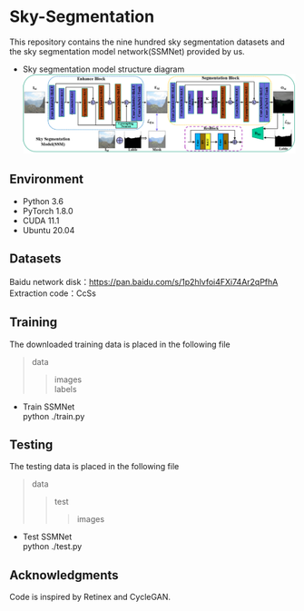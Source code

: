 # Sky-Segmentation
This repository  contains the nine hundred sky segmentation datasets and the sky segmentation model network(SSMNet) provided by us. <br>
* Sky segmentation model structure diagram<br>
![image](https://github.com/ChengChen-ai/Sky-Segmentation/blob/main/data/MAG/%E5%9B%BE%E7%89%871.png)  


## Environment
* Python 3.6 <br>
* PyTorch 1.8.0 <br>
* CUDA 11.1 <br>
* Ubuntu 20.04 <br>

## Datasets
Baidu network disk：https://pan.baidu.com/s/1p2hlvfoi4FXi74Ar2qPfhA 
Extraction code：CcSs

## Training
The downloaded training data is placed in the following file  
>data
>>images  
>>labels  

* Train SSMNet  
    python ./train.py


## Testing
The testing data is placed in the following file  
>data
>>test
>>>images  

* Test SSMNet  
    python ./test.py

## Acknowledgments
Code is inspired by Retinex and CycleGAN.
